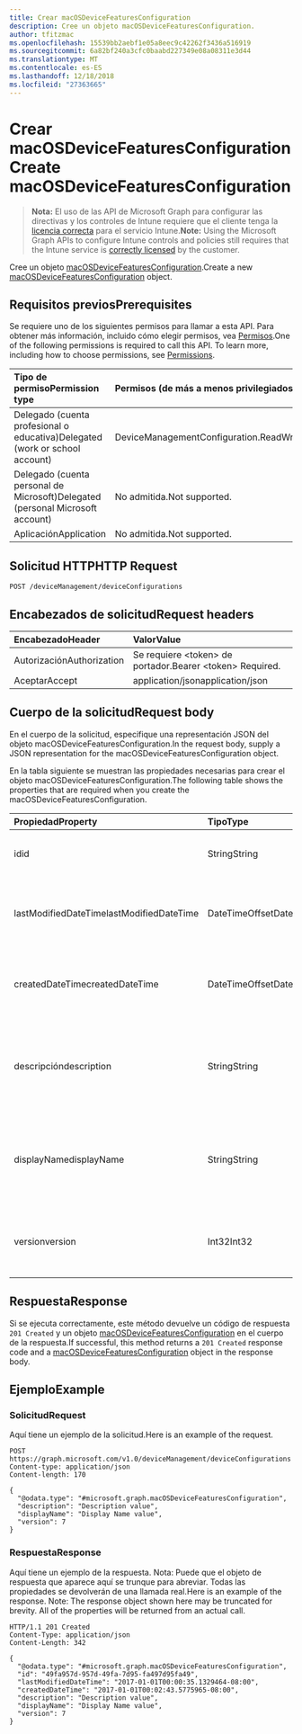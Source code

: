 ```yaml
---
title: Crear macOSDeviceFeaturesConfiguration
description: Cree un objeto macOSDeviceFeaturesConfiguration.
author: tfitzmac
ms.openlocfilehash: 15539bb2aebf1e05a8eec9c42262f3436a516919
ms.sourcegitcommit: 6a82bf240a3cfc0baabd227349e08a08311e3d44
ms.translationtype: MT
ms.contentlocale: es-ES
ms.lasthandoff: 12/18/2018
ms.locfileid: "27363665"
---
```

# <a name="create-macosdevicefeaturesconfiguration"></a><span data-ttu-id="e1d78-103">Crear macOSDeviceFeaturesConfiguration</span><span class="sxs-lookup"><span data-stu-id="e1d78-103">Create macOSDeviceFeaturesConfiguration</span></span>

> <span data-ttu-id="e1d78-104">**Nota:** El uso de las API de Microsoft Graph para configurar las directivas y los controles de Intune requiere que el cliente tenga la [licencia correcta](https://go.microsoft.com/fwlink/?linkid=839381) para el servicio Intune.</span><span class="sxs-lookup"><span data-stu-id="e1d78-104">**Note:** Using the Microsoft Graph APIs to configure Intune controls and policies still requires that the Intune service is [correctly licensed](https://go.microsoft.com/fwlink/?linkid=839381) by the customer.</span></span>

<span data-ttu-id="e1d78-105">Cree un objeto [macOSDeviceFeaturesConfiguration](../resources/intune-deviceconfig-macosdevicefeaturesconfiguration.md).</span><span class="sxs-lookup"><span data-stu-id="e1d78-105">Create a new [macOSDeviceFeaturesConfiguration](../resources/intune-deviceconfig-macosdevicefeaturesconfiguration.md) object.</span></span>
## <a name="prerequisites"></a><span data-ttu-id="e1d78-106">Requisitos previos</span><span class="sxs-lookup"><span data-stu-id="e1d78-106">Prerequisites</span></span>
<span data-ttu-id="e1d78-p101">Se requiere uno de los siguientes permisos para llamar a esta API. Para obtener más información, incluido cómo elegir permisos, vea [Permisos](/graph/permissions-reference).</span><span class="sxs-lookup"><span data-stu-id="e1d78-p101">One of the following permissions is required to call this API. To learn more, including how to choose permissions, see [Permissions](/graph/permissions-reference).</span></span>

|<span data-ttu-id="e1d78-109">Tipo de permiso</span><span class="sxs-lookup"><span data-stu-id="e1d78-109">Permission type</span></span>|<span data-ttu-id="e1d78-110">Permisos (de más a menos privilegiados)</span><span class="sxs-lookup"><span data-stu-id="e1d78-110">Permissions (from most to least privileged)</span></span>|
|:---|:---|
|<span data-ttu-id="e1d78-111">Delegado (cuenta profesional o educativa)</span><span class="sxs-lookup"><span data-stu-id="e1d78-111">Delegated (work or school account)</span></span>|<span data-ttu-id="e1d78-112">DeviceManagementConfiguration.ReadWrite.All</span><span class="sxs-lookup"><span data-stu-id="e1d78-112">DeviceManagementConfiguration.ReadWrite.All</span></span>|
|<span data-ttu-id="e1d78-113">Delegado (cuenta personal de Microsoft)</span><span class="sxs-lookup"><span data-stu-id="e1d78-113">Delegated (personal Microsoft account)</span></span>|<span data-ttu-id="e1d78-114">No admitida.</span><span class="sxs-lookup"><span data-stu-id="e1d78-114">Not supported.</span></span>|
|<span data-ttu-id="e1d78-115">Aplicación</span><span class="sxs-lookup"><span data-stu-id="e1d78-115">Application</span></span>|<span data-ttu-id="e1d78-116">No admitida.</span><span class="sxs-lookup"><span data-stu-id="e1d78-116">Not supported.</span></span>|

## <a name="http-request"></a><span data-ttu-id="e1d78-117">Solicitud HTTP</span><span class="sxs-lookup"><span data-stu-id="e1d78-117">HTTP Request</span></span>
<!-- {
  "blockType": "ignored"
}
-->
``` http
POST /deviceManagement/deviceConfigurations
```

## <a name="request-headers"></a><span data-ttu-id="e1d78-118">Encabezados de solicitud</span><span class="sxs-lookup"><span data-stu-id="e1d78-118">Request headers</span></span>
|<span data-ttu-id="e1d78-119">Encabezado</span><span class="sxs-lookup"><span data-stu-id="e1d78-119">Header</span></span>|<span data-ttu-id="e1d78-120">Valor</span><span class="sxs-lookup"><span data-stu-id="e1d78-120">Value</span></span>|
|:---|:---|
|<span data-ttu-id="e1d78-121">Autorización</span><span class="sxs-lookup"><span data-stu-id="e1d78-121">Authorization</span></span>|<span data-ttu-id="e1d78-122">Se requiere &lt;token&gt; de portador.</span><span class="sxs-lookup"><span data-stu-id="e1d78-122">Bearer &lt;token&gt; Required.</span></span>|
|<span data-ttu-id="e1d78-123">Aceptar</span><span class="sxs-lookup"><span data-stu-id="e1d78-123">Accept</span></span>|<span data-ttu-id="e1d78-124">application/json</span><span class="sxs-lookup"><span data-stu-id="e1d78-124">application/json</span></span>|

## <a name="request-body"></a><span data-ttu-id="e1d78-125">Cuerpo de la solicitud</span><span class="sxs-lookup"><span data-stu-id="e1d78-125">Request body</span></span>
<span data-ttu-id="e1d78-126">En el cuerpo de la solicitud, especifique una representación JSON del objeto macOSDeviceFeaturesConfiguration.</span><span class="sxs-lookup"><span data-stu-id="e1d78-126">In the request body, supply a JSON representation for the macOSDeviceFeaturesConfiguration object.</span></span>

<span data-ttu-id="e1d78-127">En la tabla siguiente se muestran las propiedades necesarias para crear el objeto macOSDeviceFeaturesConfiguration.</span><span class="sxs-lookup"><span data-stu-id="e1d78-127">The following table shows the properties that are required when you create the macOSDeviceFeaturesConfiguration.</span></span>

|<span data-ttu-id="e1d78-128">Propiedad</span><span class="sxs-lookup"><span data-stu-id="e1d78-128">Property</span></span>|<span data-ttu-id="e1d78-129">Tipo</span><span class="sxs-lookup"><span data-stu-id="e1d78-129">Type</span></span>|<span data-ttu-id="e1d78-130">Descripción</span><span class="sxs-lookup"><span data-stu-id="e1d78-130">Description</span></span>|
|:---|:---|:---|
|<span data-ttu-id="e1d78-131">id</span><span class="sxs-lookup"><span data-stu-id="e1d78-131">id</span></span>|<span data-ttu-id="e1d78-132">String</span><span class="sxs-lookup"><span data-stu-id="e1d78-132">String</span></span>|<span data-ttu-id="e1d78-133">Clave de la entidad.</span><span class="sxs-lookup"><span data-stu-id="e1d78-133">Key of the entity.</span></span> <span data-ttu-id="e1d78-134">Heredado de [deviceConfiguration](../resources/intune-deviceconfig-deviceconfiguration.md)</span><span class="sxs-lookup"><span data-stu-id="e1d78-134">Inherited from [deviceConfiguration](../resources/intune-deviceconfig-deviceconfiguration.md)</span></span>|
|<span data-ttu-id="e1d78-135">lastModifiedDateTime</span><span class="sxs-lookup"><span data-stu-id="e1d78-135">lastModifiedDateTime</span></span>|<span data-ttu-id="e1d78-136">DateTimeOffset</span><span class="sxs-lookup"><span data-stu-id="e1d78-136">DateTimeOffset</span></span>|<span data-ttu-id="e1d78-137">Fecha y hora en la que se modificó el objeto por última vez.</span><span class="sxs-lookup"><span data-stu-id="e1d78-137">DateTime the object was last modified.</span></span> <span data-ttu-id="e1d78-138">Heredado de [deviceConfiguration](../resources/intune-deviceconfig-deviceconfiguration.md)</span><span class="sxs-lookup"><span data-stu-id="e1d78-138">Inherited from [deviceConfiguration](../resources/intune-deviceconfig-deviceconfiguration.md)</span></span>|
|<span data-ttu-id="e1d78-139">createdDateTime</span><span class="sxs-lookup"><span data-stu-id="e1d78-139">createdDateTime</span></span>|<span data-ttu-id="e1d78-140">DateTimeOffset</span><span class="sxs-lookup"><span data-stu-id="e1d78-140">DateTimeOffset</span></span>|<span data-ttu-id="e1d78-141">Fecha y hora en la que se creó el objeto.</span><span class="sxs-lookup"><span data-stu-id="e1d78-141">DateTime the object was created.</span></span> <span data-ttu-id="e1d78-142">Heredado de [deviceConfiguration](../resources/intune-deviceconfig-deviceconfiguration.md)</span><span class="sxs-lookup"><span data-stu-id="e1d78-142">Inherited from [deviceConfiguration](../resources/intune-deviceconfig-deviceconfiguration.md)</span></span>|
|<span data-ttu-id="e1d78-143">descripción</span><span class="sxs-lookup"><span data-stu-id="e1d78-143">description</span></span>|<span data-ttu-id="e1d78-144">String</span><span class="sxs-lookup"><span data-stu-id="e1d78-144">String</span></span>|<span data-ttu-id="e1d78-145">Descripción proporcionada por el administrador de la configuración del dispositivo.</span><span class="sxs-lookup"><span data-stu-id="e1d78-145">Admin provided description of the Device Configuration.</span></span> <span data-ttu-id="e1d78-146">Heredado de [deviceConfiguration](../resources/intune-deviceconfig-deviceconfiguration.md)</span><span class="sxs-lookup"><span data-stu-id="e1d78-146">Inherited from [deviceConfiguration](../resources/intune-deviceconfig-deviceconfiguration.md)</span></span>|
|<span data-ttu-id="e1d78-147">displayName</span><span class="sxs-lookup"><span data-stu-id="e1d78-147">displayName</span></span>|<span data-ttu-id="e1d78-148">String</span><span class="sxs-lookup"><span data-stu-id="e1d78-148">String</span></span>|<span data-ttu-id="e1d78-149">Nombre proporcionado por el administrador de la configuración del dispositivo.</span><span class="sxs-lookup"><span data-stu-id="e1d78-149">Admin provided name of the device configuration.</span></span> <span data-ttu-id="e1d78-150">Heredado de [deviceConfiguration](../resources/intune-deviceconfig-deviceconfiguration.md)</span><span class="sxs-lookup"><span data-stu-id="e1d78-150">Inherited from [deviceConfiguration](../resources/intune-deviceconfig-deviceconfiguration.md)</span></span>|
|<span data-ttu-id="e1d78-151">version</span><span class="sxs-lookup"><span data-stu-id="e1d78-151">version</span></span>|<span data-ttu-id="e1d78-152">Int32</span><span class="sxs-lookup"><span data-stu-id="e1d78-152">Int32</span></span>|<span data-ttu-id="e1d78-153">Versión de la configuración del dispositivo.</span><span class="sxs-lookup"><span data-stu-id="e1d78-153">Version of the device configuration.</span></span> <span data-ttu-id="e1d78-154">Heredado de [deviceConfiguration](../resources/intune-deviceconfig-deviceconfiguration.md)</span><span class="sxs-lookup"><span data-stu-id="e1d78-154">Inherited from [deviceConfiguration](../resources/intune-deviceconfig-deviceconfiguration.md)</span></span>|



## <a name="response"></a><span data-ttu-id="e1d78-155">Respuesta</span><span class="sxs-lookup"><span data-stu-id="e1d78-155">Response</span></span>
<span data-ttu-id="e1d78-156">Si se ejecuta correctamente, este método devuelve un código de respuesta `201 Created` y un objeto [macOSDeviceFeaturesConfiguration](../resources/intune-deviceconfig-macosdevicefeaturesconfiguration.md) en el cuerpo de la respuesta.</span><span class="sxs-lookup"><span data-stu-id="e1d78-156">If successful, this method returns a `201 Created` response code and a [macOSDeviceFeaturesConfiguration](../resources/intune-deviceconfig-macosdevicefeaturesconfiguration.md) object in the response body.</span></span>

## <a name="example"></a><span data-ttu-id="e1d78-157">Ejemplo</span><span class="sxs-lookup"><span data-stu-id="e1d78-157">Example</span></span>
### <a name="request"></a><span data-ttu-id="e1d78-158">Solicitud</span><span class="sxs-lookup"><span data-stu-id="e1d78-158">Request</span></span>
<span data-ttu-id="e1d78-159">Aquí tiene un ejemplo de la solicitud.</span><span class="sxs-lookup"><span data-stu-id="e1d78-159">Here is an example of the request.</span></span>
``` http
POST https://graph.microsoft.com/v1.0/deviceManagement/deviceConfigurations
Content-type: application/json
Content-length: 170

{
  "@odata.type": "#microsoft.graph.macOSDeviceFeaturesConfiguration",
  "description": "Description value",
  "displayName": "Display Name value",
  "version": 7
}
```

### <a name="response"></a><span data-ttu-id="e1d78-160">Respuesta</span><span class="sxs-lookup"><span data-stu-id="e1d78-160">Response</span></span>
<span data-ttu-id="e1d78-p108">Aquí tiene un ejemplo de la respuesta. Nota: Puede que el objeto de respuesta que aparece aquí se trunque para abreviar. Todas las propiedades se devolverán de una llamada real.</span><span class="sxs-lookup"><span data-stu-id="e1d78-p108">Here is an example of the response. Note: The response object shown here may be truncated for brevity. All of the properties will be returned from an actual call.</span></span>
``` http
HTTP/1.1 201 Created
Content-Type: application/json
Content-Length: 342

{
  "@odata.type": "#microsoft.graph.macOSDeviceFeaturesConfiguration",
  "id": "49fa957d-957d-49fa-7d95-fa497d95fa49",
  "lastModifiedDateTime": "2017-01-01T00:00:35.1329464-08:00",
  "createdDateTime": "2017-01-01T00:02:43.5775965-08:00",
  "description": "Description value",
  "displayName": "Display Name value",
  "version": 7
}
```



